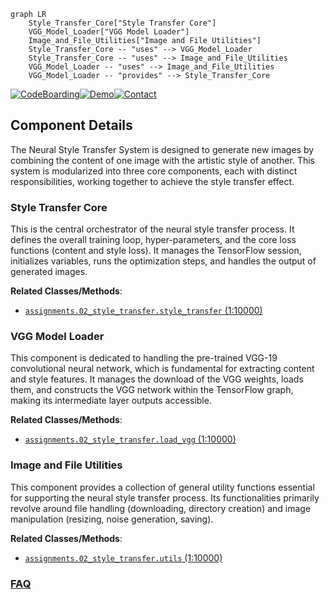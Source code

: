 ```mermaid
graph LR
    Style_Transfer_Core["Style Transfer Core"]
    VGG_Model_Loader["VGG Model Loader"]
    Image_and_File_Utilities["Image and File Utilities"]
    Style_Transfer_Core -- "uses" --> VGG_Model_Loader
    Style_Transfer_Core -- "uses" --> Image_and_File_Utilities
    VGG_Model_Loader -- "uses" --> Image_and_File_Utilities
    VGG_Model_Loader -- "provides" --> Style_Transfer_Core
```
[![CodeBoarding](https://img.shields.io/badge/Generated%20by-CodeBoarding-9cf?style=flat-square)](https://github.com/CodeBoarding/GeneratedOnBoardings)[![Demo](https://img.shields.io/badge/Try%20our-Demo-blue?style=flat-square)](https://www.codeboarding.org/demo)[![Contact](https://img.shields.io/badge/Contact%20us%20-%20contact@codeboarding.org-lightgrey?style=flat-square)](mailto:contact@codeboarding.org)

## Component Details

The Neural Style Transfer System is designed to generate new images by combining the content of one image with the artistic style of another. This system is modularized into three core components, each with distinct responsibilities, working together to achieve the style transfer effect.

### Style Transfer Core
This is the central orchestrator of the neural style transfer process. It defines the overall training loop, hyper-parameters, and the core loss functions (content and style loss). It manages the TensorFlow session, initializes variables, runs the optimization steps, and handles the output of generated images.


**Related Classes/Methods**:

- <a href="https://github.com/chiphuyen/stanford-tensorflow-tutorials/blob/master/assignments/02_style_transfer/style_transfer.py#L1-L10000" target="_blank" rel="noopener noreferrer">`assignments.02_style_transfer.style_transfer` (1:10000)</a>


### VGG Model Loader
This component is dedicated to handling the pre-trained VGG-19 convolutional neural network, which is fundamental for extracting content and style features. It manages the download of the VGG weights, loads them, and constructs the VGG network within the TensorFlow graph, making its intermediate layer outputs accessible.


**Related Classes/Methods**:

- <a href="https://github.com/chiphuyen/stanford-tensorflow-tutorials/blob/master/assignments/02_style_transfer/load_vgg.py#L1-L10000" target="_blank" rel="noopener noreferrer">`assignments.02_style_transfer.load_vgg` (1:10000)</a>


### Image and File Utilities
This component provides a collection of general utility functions essential for supporting the neural style transfer process. Its functionalities primarily revolve around file handling (downloading, directory creation) and image manipulation (resizing, noise generation, saving).


**Related Classes/Methods**:

- <a href="https://github.com/chiphuyen/stanford-tensorflow-tutorials/blob/master/assignments/02_style_transfer/utils.py#L1-L10000" target="_blank" rel="noopener noreferrer">`assignments.02_style_transfer.utils` (1:10000)</a>




### [FAQ](https://github.com/CodeBoarding/GeneratedOnBoardings/tree/main?tab=readme-ov-file#faq)